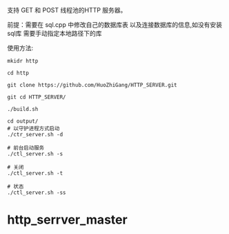 支持 GET 和 POST 线程池的HTTP 服务器。


前提：需要在 sql.cpp 中修改自己的数据库表 以及连接数据库的信息,如没有安装sql库 需要手动指定本地路径下的库


使用方法:

```
mkidr http

cd http

git clone https://github.com/HuoZhiGang/HTTP_SERVER.git

git cd HTTP_SERVER/

./build.sh

cd output/
# 以守护进程方式启动
./ctr_server.sh -d

# 前台启动服务
./ctl_server.sh -s

# 关闭
./ctl_server.sh -t

# 状态
./ctl_server.sh -ss
```
# http_serrver_master
